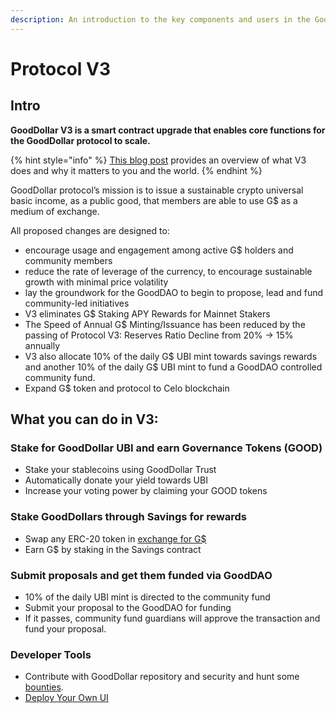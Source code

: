 ```yaml
---
description: An introduction to the key components and users in the GoodDollar protocol V3.
---
```


# Protocol V3

## **Intro**

**GoodDollar V3 is a smart contract upgrade that enables core functions for the GoodDollar protocol to scale.**

{% hint style="info" %}
[This blog post](https://www.gooddollar.org/gooddollarv3-is-coming/) provides an overview of what V3 does and why it matters to you and the world.
{% endhint %}

GoodDollar protocol’s mission is to issue a sustainable crypto universal basic income, as a public good, that members are able to use G$ as a medium of exchange.&#x20;

All proposed changes are designed to:

* encourage usage and engagement among active G$ holders and community members
* reduce the rate of leverage of the currency, to encourage sustainable growth with minimal price volatility
* lay the groundwork for the GoodDAO to begin to propose, lead and fund community-led initiatives
* V3 eliminates G$ Staking APY Rewards for Mainnet Stakers
* The Speed of Annual G$ Minting/Issuance has been reduced by the passing of Protocol V3: Reserves Ratio Decline from 20% → 15% annually
* V3 also allocate 10% of the daily G$ UBI mint towards savings rewards and another 10% of the daily G$ UBI mint to fund a GoodDAO controlled community fund.
* Expand G$ token and protocol to Celo blockchain



## What you can do in V3:

### Stake for GoodDollar UBI and earn Governance Tokens (GOOD)&#x20;

* Stake your stablecoins using GoodDollar Trust&#x20;
* Automatically donate your yield towards UBI
* Increase your voting power by claiming your GOOD tokens

### Stake GoodDollars through Savings for rewards

* Swap any ERC-20 token in [exchange for G$ ](../buy-stake-claim-and-more-guides/buy-and-sell-gusd.md)
* Earn G$ by staking in the Savings contract

### Submit proposals and get them funded via GoodDAO&#x20;

* 10% of the daily UBI mint is directed to the community fund
* Submit your proposal to the GoodDAO for funding
* If it passes, community fund guardians will approve the transaction and fund your proposal.

### Developer Tools&#x20;

* Contribute with GoodDollar repository and security and hunt some [bounties](https://github.com/GoodDollar/Bounties/issues).&#x20;
* [Deploy Your Own UI](../buy-stake-claim-and-more-guides/deploy-your-own-gooddollar-ui.md)
